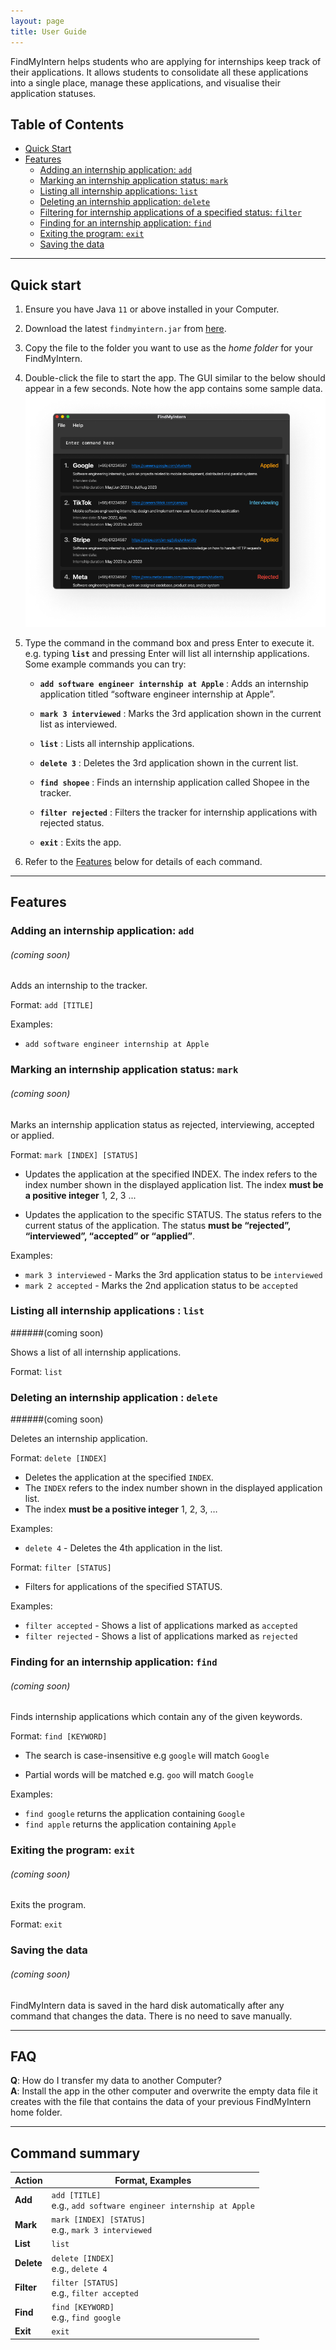 ```yaml
---
layout: page
title: User Guide
---
```


FindMyIntern helps students who are applying for internships keep track of their applications. It allows students to consolidate all these applications into a single place, manage these applications, and visualise their application statuses.
## Table of Contents
- [Quick Start](#quick-start)
- [Features](#features)
    - [Adding an internship application: `add`](#adding-an-internship-application-add)
    - [Marking an internship application status: `mark`](#marking-an-internship-application-status-mark)
    - [Listing all internship applications: `list`](#listing-all-internship-applications-list)
    - [Deleting an internship application: `delete`](#deleting-an-internship-application-delete)
    - [Filtering for internship applications of a specified status: `filter`](#filtering-for-internship-applications-of-a-specified-status-filter)
    - [Finding for an internship application: `find`](#finding-for-an-internship-application-find)
    - [Exiting the program: `exit`](#exiting-the-program-exit)
    - [Saving the data](#saving-the-data)

--------------------------------------------------------------------------------------------------------------------

## Quick start

1. Ensure you have Java `11` or above installed in your Computer.

1. Download the latest `findmyintern.jar` from [here](https://github.com/AY2223S1-CS2103T-T14-1/tp/releases).

1. Copy the file to the folder you want to use as the _home folder_ for your FindMyIntern.

1. Double-click the file to start the app. The GUI similar to the below should appear in a few seconds. Note how the app contains some sample data.<br>
   ![Ui](images/Ui.png)

1. Type the command in the command box and press Enter to execute it. e.g. typing **`list`** and pressing Enter will list all internship applications.<br>
   Some example commands you can try:

   * **`add software engineer internship at Apple`** : Adds an internship application titled “software engineer internship at Apple”.

   * **`mark 3 interviewed`** : Marks the 3rd application shown in the current list as interviewed.

   * **`list`** : Lists all internship applications.

   * **`delete 3`** : Deletes the 3rd application shown in the current list.

   * **`find shopee`** : Finds an internship application called Shopee in the tracker.
   
   * **`filter rejected`** : Filters the tracker for internship applications with rejected status.

   * **`exit`** : Exits the app.

1. Refer to the [Features](#features) below for details of each command.

--------------------------------------------------------------------------------------------------------------------

## Features

### Adding an internship application: `add`
###### (coming soon)

Adds an internship to the tracker.

Format: `add [TITLE]`

Examples:
* `add software engineer internship at Apple`

### Marking an internship application status: `mark` 
###### (coming soon)

Marks an internship application status as rejected, interviewing, accepted or applied.

Format: `mark [INDEX] [STATUS]`

* Updates the application at the specified INDEX. The index refers to the index number shown in the displayed 
application list. The index **must be a positive integer** 1, 2, 3 ...

* Updates the application to the specific STATUS. The status refers to the current status of the application. 
The status **must be “rejected”, “interviewed”, “accepted” or “applied”**.

Examples:
* `mark 3 interviewed` - Marks the 3rd application status to be `interviewed`
* `mark 2 accepted` - Marks the 2nd application status to be `accepted`

### Listing all internship applications : `list`
######(coming soon)

Shows a list of all internship applications.

Format: `list`

### Deleting an internship application : `delete`
######(coming soon)

Deletes an internship application.

Format: `delete [INDEX]`

* Deletes the application at the specified `INDEX`.
* The `INDEX` refers to the index number shown in the displayed application list.
* The index **must be a positive integer** 1, 2, 3, …​

Examples:
*  `delete 4` - Deletes the 4th application in the list.

Format: `filter [STATUS]`

* Filters for applications of the specified STATUS.

Examples:
* `filter accepted` - Shows a list of applications marked as `accepted`
* `filter rejected` - Shows a list of applications marked as `rejected`

### Finding for an internship application: `find`
###### (coming soon)

Finds internship applications which contain any of the given keywords.

Format: `find [KEYWORD]`

* The search is case-insensitive e.g `google` will match `Google`

* Partial words will be matched e.g. `goo` will match `Google`

Examples:
* `find google` returns the application containing `Google`
* `find apple` returns the application containing `Apple`

### Exiting the program: `exit`
###### (coming soon)

Exits the program.

Format: `exit`

### Saving the data
###### (coming soon)

FindMyIntern data is saved in the hard disk automatically after any command that changes the data. There is no need to save manually.


--------------------------------------------------------------------------------------------------------------------

## FAQ

**Q**: How do I transfer my data to another Computer?<br>
**A**: Install the app in the other computer and overwrite the empty data file it creates with the file that contains the data of your previous FindMyIntern home folder.

--------------------------------------------------------------------------------------------------------------------

## Command summary

Action | Format, Examples
--------|------------------
**Add** | `add [TITLE]` <br> e.g., `add software engineer internship at Apple`
**Mark** | `mark [INDEX] [STATUS]` <br> e.g., `mark 3 interviewed`
**List** | `list`
**Delete** | `delete [INDEX]` <br> e.g., `delete 4`
**Filter** | `filter [STATUS]` <br> e.g., `filter accepted`
**Find** | `find [KEYWORD]`<br> e.g., `find google`
**Exit** | `exit`
